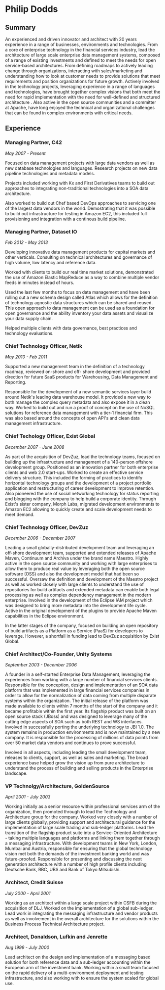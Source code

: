 # Philip Dodds

## Summary

An experienced and driven innovator and architect with 20 years experience in a range of businesses, environments and technologies. From a core of enterprise technology in the financial services industry, lead the architecture of large scale enterprise data management systems, composed of a range of existing investments and defined to meet the needs for open service-based architectures. From defining roadmaps to actively leading change through organizations, interacting with sales/marketing and understanding how to look at customer needs to provide solutions that meet requirements and position organizations for future growth. Actively involved in the technology projects, leveraging experience in a range of languages and technologies, have brought together complex visions that both meet the need for rapid implementation with the need for well-defined and structured architecture . Also active in the open source communities and a committer at Apache, have long enjoyed the technical and organizational challenges that can be found in complex environments with critical needs.

## Experience


### Managing Partner, C42
*May 2007 - Present*

Focused on data management projects with large data vendors as well as new database technologies and languages. Research projects on new data pipeline technologies and metadata models.

Projects included working with Kx and First Derivatives teams to build out approaches to integrating non-traditional technologies into a SOA data architecture. 

Also worked to build out Chef based DevOps approaches to servicing one of the largest data vendors in the world.  Demostrating that it was possible to build out infrastructure for testing in Amazon EC2,  this included full provisioning and integration with a continous build pipeline.

### Managing Partner, Dataset IO 
*Feb 2012 - May 2013*

Developing innovative data management products for capital markets and other verticals. Consulting on technical architectures and governance of high volume, low latency and reference data.

Worked with clients to build our real time market solutions,  demonstrated the use of Amazon Elastic MapReduce as a way to combine multiple vendor feeds in minutes instead of hours.

Used the last few months to focus on data management and have been rolling out a new schema design called Atlas which allows for the definition of technology agnostic data structures which can be shared and reused.  This open approach to data management can be used as a foundation for open governance and the ability inventory your data assets and visualize your data supply chain.

Helped multiple clients with data governance, best practices and technology evaluations.

### Chief Technology Officer, Netik
*May 2010 - Feb 2011*
 
Supported a new management team in the definition of a technology roadmap, reviewed on-shore and off- shore development and provided direction for future SaaS products for Warehousing, Data Management and Reporting.

Responsible for the development of a new semantic services layer build around Netik's leading data warehouse model.  It provided a new way to both manage the complex query metadata and also expose it in a clean way.  Worked to build out and run a proof of concept on the use of NoSQL solutions for reference data management with a tier-1 financial firm.  This was also based around the concepts of open API's and clean data management infrastructure.

### Chief Techology Officer, Exist Global
*December 2007 - June 2008*

As part of the acquisition of DevZuz, lead the technology teams, focused on building up the infrastructure and management of a 140-person offshore development group. Positioned as an innovation partner for both enterprise clients and web 2.0 start-ups. Worked to create an effective service delivery structure.
 This included the forming of practices to identify horizontal technology groups and the development of a project portfolio application and restructuring of career development to improve retention. Also pioneered the use of social networking technology for status reporting and blogging with the company to help build a corporate identity. Through Exist's sister company, Morph Labs, migrated development environments to Amazon EC2 allowing to quickly create and scale development needs to meet demand.
 
### Chief Technology Officer, DevZuz
*December 2006 - December 2007*

Leading a small globally-distributed development team and leveraging an off-shore development team, supported and extended releases of Apache Maven, Continuum and Archiva under the brand name Maestro. Highly active in the open source community and working with large enterprises to allow them to produce real value by leveraging both the open source software (OSS) and also the development model that had been so successful. Oversaw the definition and development of the Maestro project as well as worked closely with large clients to understand the use of repositories for build artifacts and extended metadata can enable both legal processing as well as complex dependency management in the modern enterprise. Involved in the development of the Eclipse IAM project which was designed to bring more metadata into the development life cycle. Active in the original development of the plugins to provide Apache Maven capabilities in the Eclipse environment.

In the latter stages of the company, focused on building an open repository of build artifacts as a Platform as a Service (PaaS) for developers to leverage. However, a shortfall in funding lead to DevZuz acquisition by Exist Global.

### Chief Architect/Co-Founder, Unity Systems
*September 2003 - December 2006*

A founder in a self-started Enterprise Data Management, leveraging the experiences from working with a large number of financial services clients. Responsible for the conception, design and implementation of an SOA data platform that was implemented in large financial services companies in order to allow for the normalization of data coming from multiple disparate systems within the organization. The initial release of the platform was made available to clients within 7 months of the start of the company and it became profitable within the first year. Its flagship product was built on an open source stack (JBoss) and was designed to leverage many of the cutting edge aspects of SOA such as both REST and WS interfaces. Involved in successfully porting the underlying technology to JBI 1.0. The system remains in production environments and is now maintained by a new company. It is responsible for the processing of millions of data points from over 50 market data vendors and continues to prove successful.

Involved in all aspects, including leading the small development team, releases to clients, support, as well as sales and marketing. The broad experience base helped grow the vision up from pure architecture to understand the process of building and selling products in the Enterprise landscape.

### VP Technolgy/Architecture, GoldenSource
*April 2001 - July 2003*

Working initially as a senior resource within professional services arm of the organization, then promoted through to lead the Technology and Architecture group for the company. Worked very closely with a number of large clients globally, providing support and architectural guidance for the implementation of large scale trading and sub-ledger platforms. Lead the transition of the flagship product suite into a Service-Oriented Architecture - taking multiple languages and platforms and linking them together through a messaging infrastructure. With development teams in New York, London, Mumbai and Austria, responsible for ensuring that the global technology vision met both the demands of the investment banking world and was future-proofed. Responsible for presenting and discussing the next generation architecture with a number of high profile clients including Deutsche Bank, RBC, UBS and Bank of Tokyo Mitsubishi.


### Architect, Credit Suisse
*July 2000 - April 2001*

Working as an architect within a large scale project within CSFB during the acquisition of DLJ. Worked on the implementation of a global sub-ledger. Lead work in integrating the messaging infrastructure and vendor products as well as involvement in the overall architecture for the solutions within the Business Process Technical Architecture project.

### Architect, Donaldson, Lufkin and Jenrette
*Aug 1999 - July 2000*

Lead architect on the design and implementation of a messaging based solution for both reference data and a sub-ledger accounting within the European arm of the investment bank. Working within a small team focused on the rapid delivery of a multi-environment deployment and testing infrastructure, and also working with to ensure the system scaled for global use.

